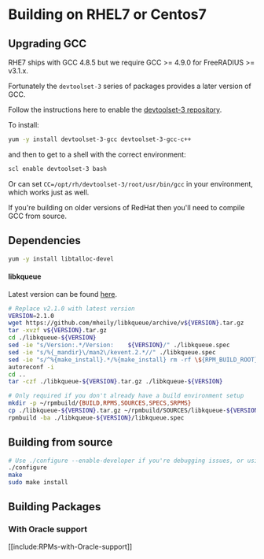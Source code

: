 # Building on RHEL7 or Centos7
## Upgrading GCC

RHE7 ships with GCC 4.8.5 but we require GCC >= 4.9.0 for FreeRADIUS >= v3.1.x.

Fortunately the ``devtoolset-3`` series of packages provides a later version of GCC.

Follow the instructions here to enable the [devtoolset-3 repository](https://www.softwarecollections.org/en/scls/rhscl/devtoolset-3/).

To install:

```bash
yum -y install devtoolset-3-gcc devtoolset-3-gcc-c++
```

and then to get to a shell with the correct environment:

```bash
scl enable devtoolset-3 bash
```

Or can set ``CC=/opt/rh/devtoolset-3/root/usr/bin/gcc`` in your environment, which works just as well.

If you're building on older versions of RedHat then you'll need to compile GCC from source.

## Dependencies

```bash
yum -y install libtalloc-devel
```

#### libkqueue
Latest version can be found [here](https://github.com/mheily/libkqueue/releases).

```bash
# Replace v2.1.0 with latest version
VERSION=2.1.0
wget https://github.com/mheily/libkqueue/archive/v${VERSION}.tar.gz
tar -xvzf v${VERSION}.tar.gz
cd ./libkqueue-${VERSION}
sed -ie "s/Version:.*/Version:    ${VERSION}/" ./libkqueue.spec
sed -ie "s/%{_mandir}\/man2\/kevent.2.*//" ./libkqueue.spec
sed -ie "s/^%{make_install}.*/%{make_install} rm -rf \${RPM_BUILD_ROOT}\/%{_libdir}\/*.a \&\& rm -rf \${RPM_BUILD_ROOT}\/%{_libdir}\/*.la/" ./libkqueue.spec
autoreconf -i
cd ..
tar -czf ./libkqueue-${VERSION}.tar.gz ./libkqueue-${VERSION}

# Only required if you don't already have a build environment setup
mkdir -p ~/rpmbuild/{BUILD,RPMS,SOURCES,SPECS,SRPMS}
cp ./libkqueue-${VERSION}.tar.gz ~/rpmbuild/SOURCES/libkqueue-${VERSION}.tar.gz
rpmbuild -ba ./libkqueue-${VERSION}/libkqueue.spec
```

## Building from source

```bash
# Use ./configure --enable-developer if you're debugging issues, or using unstable code.
./configure
make
sudo make install
```

## Building Packages


### With Oracle support

[[include:RPMs-with-Oracle-support]]
